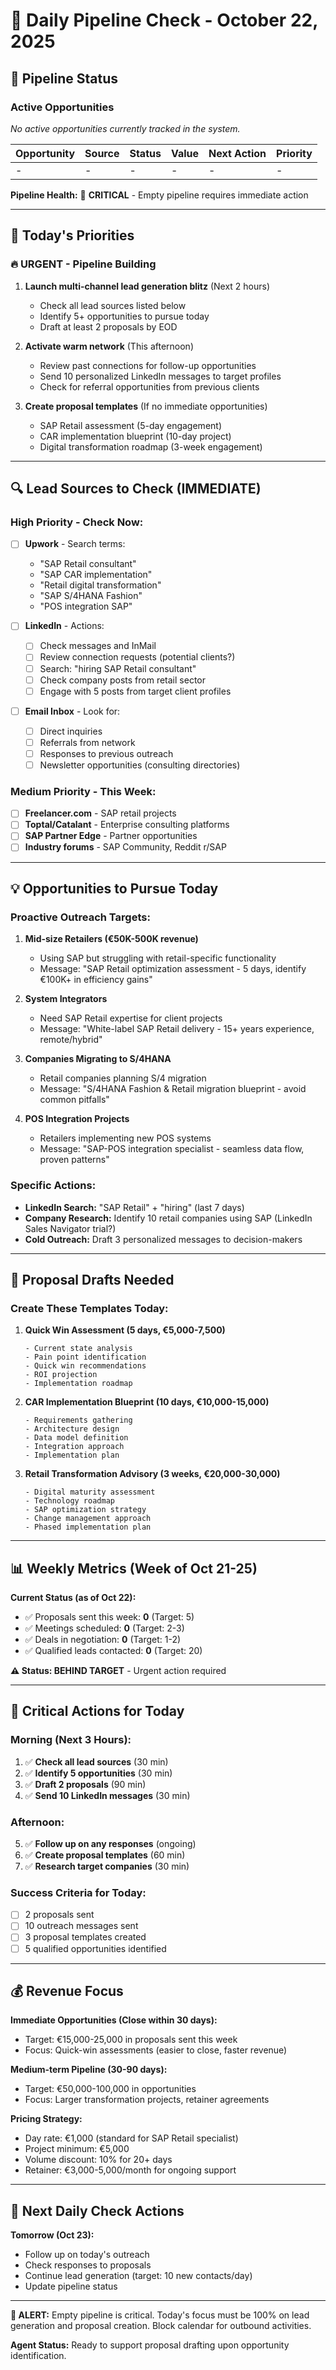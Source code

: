 # 🎯 Daily Pipeline Check - October 22, 2025

## 🎯 Pipeline Status

### Active Opportunities
*No active opportunities currently tracked in the system.*

| Opportunity | Source | Status | Value | Next Action | Priority |
|-------------|--------|--------|-------|-------------|----------|
| - | - | - | - | - | - |

**Pipeline Health:** 🔴 **CRITICAL** - Empty pipeline requires immediate action

---

## 📝 Today's Priorities

### 🔥 URGENT - Pipeline Building
1. **Launch multi-channel lead generation blitz** (Next 2 hours)
   - Check all lead sources listed below
   - Identify 5+ opportunities to pursue today
   - Draft at least 2 proposals by EOD

2. **Activate warm network** (This afternoon)
   - Review past connections for follow-up opportunities
   - Send 10 personalized LinkedIn messages to target profiles
   - Check for referral opportunities from previous clients

3. **Create proposal templates** (If no immediate opportunities)
   - SAP Retail assessment (5-day engagement)
   - CAR implementation blueprint (10-day project)
   - Digital transformation roadmap (3-week engagement)

---

## 🔍 Lead Sources to Check (IMMEDIATE)

### High Priority - Check Now:
- [ ] **Upwork** - Search terms:
  - "SAP Retail consultant"
  - "SAP CAR implementation"
  - "Retail digital transformation"
  - "SAP S/4HANA Fashion"
  - "POS integration SAP"

- [ ] **LinkedIn** - Actions:
  - [ ] Check messages and InMail
  - [ ] Review connection requests (potential clients?)
  - [ ] Search: "hiring SAP Retail consultant"
  - [ ] Check company posts from retail sector
  - [ ] Engage with 5 posts from target client profiles

- [ ] **Email Inbox** - Look for:
  - [ ] Direct inquiries
  - [ ] Referrals from network
  - [ ] Responses to previous outreach
  - [ ] Newsletter opportunities (consulting directories)

### Medium Priority - This Week:
- [ ] **Freelancer.com** - SAP retail projects
- [ ] **Toptal/Catalant** - Enterprise consulting platforms
- [ ] **SAP Partner Edge** - Partner opportunities
- [ ] **Industry forums** - SAP Community, Reddit r/SAP

---

## 💡 Opportunities to Pursue Today

### Proactive Outreach Targets:

1. **Mid-size Retailers (€50K-500K revenue)**
   - Using SAP but struggling with retail-specific functionality
   - Message: "SAP Retail optimization assessment - 5 days, identify €100K+ in efficiency gains"

2. **System Integrators**
   - Need SAP Retail expertise for client projects
   - Message: "White-label SAP Retail delivery - 15+ years experience, remote/hybrid"

3. **Companies Migrating to S/4HANA**
   - Retail companies planning S/4 migration
   - Message: "S/4HANA Fashion & Retail migration blueprint - avoid common pitfalls"

4. **POS Integration Projects**
   - Retailers implementing new POS systems
   - Message: "SAP-POS integration specialist - seamless data flow, proven patterns"

### Specific Actions:
- **LinkedIn Search:** "SAP Retail" + "hiring" (last 7 days)
- **Company Research:** Identify 10 retail companies using SAP (LinkedIn Sales Navigator trial?)
- **Cold Outreach:** Draft 3 personalized messages to decision-makers

---

## 📝 Proposal Drafts Needed

### Create These Templates Today:

1. **Quick Win Assessment (5 days, €5,000-7,500)**
   ```
   - Current state analysis
   - Pain point identification
   - Quick win recommendations
   - ROI projection
   - Implementation roadmap
   ```

2. **CAR Implementation Blueprint (10 days, €10,000-15,000)**
   ```
   - Requirements gathering
   - Architecture design
   - Data model definition
   - Integration approach
   - Implementation plan
   ```

3. **Retail Transformation Advisory (3 weeks, €20,000-30,000)**
   ```
   - Digital maturity assessment
   - Technology roadmap
   - SAP optimization strategy
   - Change management approach
   - Phased implementation plan
   ```

---

## 📊 Weekly Metrics (Week of Oct 21-25)

**Current Status (as of Oct 22):**
- ✅ Proposals sent this week: **0** (Target: 5)
- ✅ Meetings scheduled: **0** (Target: 2-3)
- ✅ Deals in negotiation: **0** (Target: 1-2)
- ✅ Qualified leads contacted: **0** (Target: 20)

**⚠️ Status: BEHIND TARGET** - Urgent action required

---

## 🚨 Critical Actions for Today

### Morning (Next 3 Hours):
1. ✅ **Check all lead sources** (30 min)
2. ✅ **Identify 5 opportunities** (30 min)
3. ✅ **Draft 2 proposals** (90 min)
4. ✅ **Send 10 LinkedIn messages** (30 min)

### Afternoon:
5. ✅ **Follow up on any responses** (ongoing)
6. ✅ **Create proposal templates** (60 min)
7. ✅ **Research target companies** (30 min)

### Success Criteria for Today:
- [ ] 2 proposals sent
- [ ] 10 outreach messages sent
- [ ] 3 proposal templates created
- [ ] 5 qualified opportunities identified

---

## 💰 Revenue Focus

**Immediate Opportunities (Close within 30 days):**
- Target: €15,000-25,000 in proposals sent this week
- Focus: Quick-win assessments (easier to close, faster revenue)

**Medium-term Pipeline (30-90 days):**
- Target: €50,000-100,000 in opportunities
- Focus: Larger transformation projects, retainer agreements

**Pricing Strategy:**
- Day rate: €1,000 (standard for SAP Retail specialist)
- Project minimum: €5,000
- Volume discount: 10% for 20+ days
- Retainer: €3,000-5,000/month for ongoing support

---

## 🎯 Next Daily Check Actions

**Tomorrow (Oct 23):**
- Follow up on today's outreach
- Check responses to proposals
- Continue lead generation (target: 10 new contacts/day)
- Update pipeline status

---

**🔴 ALERT:** Empty pipeline is critical. Today's focus must be 100% on lead generation and proposal creation. Block calendar for outbound activities.

**Agent Status:** Ready to support proposal drafting upon opportunity identification.